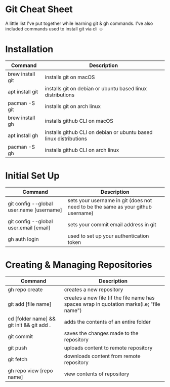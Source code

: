 # Git Cheat Sheet


A little list I've put together while learning git & gh commands. I've also included commands used to install git via cli ☺️


# Installation

|        Command                              |       Description                                                               | 
| ------------------------------------------- | -----------------------------------------------                                 |   
| brew install git                            |  installs git on macOS                                                          |
| apt install git                             |  installs git on debian or ubuntu based linux distributions               
  pacman -S git                               |  installs git on arch linux                                                     |
| brew install gh                             |  installs github CLI on macOS 
| apt install gh                              |  installs github CLI on debian or ubuntu based linux distributions              |
| pacman -S gh                                |  installs github CLI on arch linux
                


# Initial Set Up

|   Command                                  |       Description                                                                |
| -------------------------                  | -----------------------------
| git config --global user.name [username]   |  sets your username in git (does not need to be the same as your github username)|
| git config --global user.email [email]     |  sets your commit email address in git                                           |
| gh auth login                              |  used to set up your authentication token                                         |


# Creating & Managing Repositories 

| Command                                      |  Description
| ------------------------------------------   | -----------------------------                                                              |
| gh repo create                               |  creates a new repository                                                                  |
| git add [file name]                          |  creates a new file (if the file name has spaces wrap in quotation marks(i.e; "file name") |
| cd [folder name] && git init && git add .    |  adds the contents of an entire folder                                                     |
| git commit                                   |  saves the changes made to the repository                                                  |
| git push                                     |  uploads content to remote repository                                                      |
| git fetch                                    |  downloads content from remote repository                                                  |
| gh repo view [repo name]                     |  view contents of repository  
